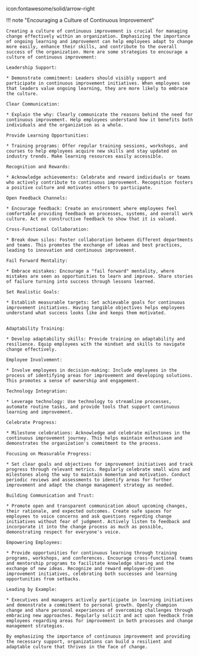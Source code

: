 icon:fontawesome/solid/arrow-right

!!! note "Encouraging a Culture of Continuous Improvement"

    Creating a culture of continuous improvement is crucial for managing change effectively within an organization. Emphasizing the importance of ongoing learning and improvement can help employees adapt to change more easily, enhance their skills, and contribute to the overall success of the organization. Here are some strategies to encourage a culture of continuous improvement:

    Leadership Support:

    * Demonstrate commitment: Leaders should visibly support and participate in continuous improvement initiatives. When employees see that leaders value ongoing learning, they are more likely to embrace the culture.

    Clear Communication:

    * Explain the why: Clearly communicate the reasons behind the need for continuous improvement. Help employees understand how it benefits both individuals and the organization as a whole.

    Provide Learning Opportunities:

    * Training programs: Offer regular training sessions, workshops, and courses to help employees acquire new skills and stay updated on industry trends. Make learning resources easily accessible.

    Recognition and Rewards:

    * Acknowledge achievements: Celebrate and reward individuals or teams who actively contribute to continuous improvement. Recognition fosters a positive culture and motivates others to participate.

    Open Feedback Channels:

    * Encourage feedback: Create an environment where employees feel comfortable providing feedback on processes, systems, and overall work culture. Act on constructive feedback to show that it is valued.

    Cross-Functional Collaboration:

    * Break down silos: Foster collaboration between different departments and teams. This promotes the exchange of ideas and best practices, leading to innovation and continuous improvement.

    Fail Forward Mentality:

    * Embrace mistakes: Encourage a "fail forward" mentality, where mistakes are seen as opportunities to learn and improve. Share stories of failure turning into success through lessons learned.

    Set Realistic Goals:

    * Establish measurable targets: Set achievable goals for continuous improvement initiatives. Having tangible objectives helps employees understand what success looks like and keeps them motivated.


    Adaptability Training:

    * Develop adaptability skills: Provide training on adaptability and resilience. Equip employees with the mindset and skills to navigate change effectively.

    Employee Involvement:

    * Involve employees in decision-making: Include employees in the process of identifying areas for improvement and developing solutions. This promotes a sense of ownership and engagement.

    Technology Integration:

    * Leverage technology: Use technology to streamline processes, automate routine tasks, and provide tools that support continuous learning and improvement.

    Celebrate Progress:

    * Milestone celebrations: Acknowledge and celebrate milestones in the continuous improvement journey. This helps maintain enthusiasm and demonstrates the organization's commitment to the process.

    Focusing on Measurable Progress:

    * Set clear goals and objectives for improvement initiatives and track progress through relevant metrics. Regularly celebrate small wins and milestones along the way to maintain momentum and motivation. Conduct periodic reviews and assessments to identify areas for further improvement and adapt the change management strategy as needed.

    Building Communication and Trust:

    * Promote open and transparent communication about upcoming changes, their rationale, and expected outcomes. Create safe spaces for employees to voice concerns and ask questions regarding change initiatives without fear of judgment. Actively listen to feedback and incorporate it into the change process as much as possible, demonstrating respect for everyone's voice.

    Empowering Employees:

    * Provide opportunities for continuous learning through training programs, workshops, and conferences. Encourage cross-functional teams and mentorship programs to facilitate knowledge sharing and the exchange of new ideas. Recognize and reward employee-driven improvement initiatives, celebrating both successes and learning opportunities from setbacks.

    Leading by Example:

    * Executives and managers actively participate in learning initiatives and demonstrate a commitment to personal growth. Openly champion change and share personal experiences of overcoming challenges through embracing new approaches. Regularly solicit and act upon feedback from employees regarding areas for improvement in both processes and change management strategies.

    By emphasizing the importance of continuous improvement and providing the necessary support, organizations can build a resilient and adaptable culture that thrives in the face of change.
